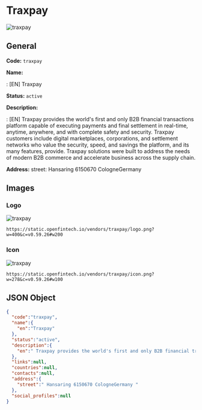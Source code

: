 
# Traxpay 
![traxpay](https://static.openfintech.io/vendors/traxpay/logo.png?w=400&c=v0.59.26#w200)  

## General 
 
**Code:** `traxpay` 
 
**Name:** 
 
:	[EN] Traxpay 
 
**Status:** `active` 
 
**Description:** 
 
: [EN]  Traxpay provides the world's first and only B2B financial transactions platform capable of executing payments and final settlement in real-time, anytime, anywhere, and with complete safety and security. Traxpay customers include digital marketplaces, corporations, and settlement networks who value the security, speed, and savings the platform, and its many features, provide. Traxpay solutions were built to address the needs of modern B2B commerce and accelerate business across the supply chain.  
 
**Address:** 
street:  Hansaring 6150670 CologneGermany  

## Images 

### Logo 
 
![traxpay](https://static.openfintech.io/vendors/traxpay/logo.png?w=400&c=v0.59.26#w200)  

```
https://static.openfintech.io/vendors/traxpay/logo.png?w=400&c=v0.59.26#w200
```  

### Icon 
 
![traxpay](https://static.openfintech.io/vendors/traxpay/icon.png?w=278&c=v0.59.26#w100)  

```
https://static.openfintech.io/vendors/traxpay/icon.png?w=278&c=v0.59.26#w100
```  

## JSON Object 

```json
{
  "code":"traxpay",
  "name":{
    "en":"Traxpay"
  },
  "status":"active",
  "description":{
    "en":" Traxpay provides the world's first and only B2B financial transactions platform capable of executing payments and final settlement in real-time, anytime, anywhere, and with complete safety and security. Traxpay customers include digital marketplaces, corporations, and settlement networks who value the security, speed, and savings the platform, and its many features, provide. Traxpay solutions were built to address the needs of modern B2B commerce and accelerate business across the supply chain. "
  },
  "links":null,
  "countries":null,
  "contacts":null,
  "address":{
    "street":" Hansaring 6150670 CologneGermany "
  },
  "social_profiles":null
}
```  
